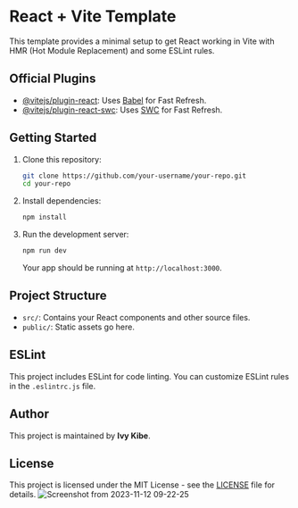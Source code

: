 # React + Vite Template

This template provides a minimal setup to get React working in Vite with HMR (Hot Module Replacement) and some ESLint rules.

## Official Plugins

- [@vitejs/plugin-react](https://github.com/vitejs/vite-plugin-react/blob/main/packages/plugin-react/README.md): Uses [Babel](https://babeljs.io/) for Fast Refresh.
- [@vitejs/plugin-react-swc](https://github.com/vitejs/vite-plugin-react-swc): Uses [SWC](https://swc.rs/) for Fast Refresh.

## Getting Started

1. Clone this repository:

    ```bash
    git clone https://github.com/your-username/your-repo.git
    cd your-repo
    ```

2. Install dependencies:

    ```bash
    npm install
    ```

3. Run the development server:

    ```bash
    npm run dev
    ```

    Your app should be running at `http://localhost:3000`.

## Project Structure

- `src/`: Contains your React components and other source files.
- `public/`: Static assets go here.

## ESLint

This project includes ESLint for code linting. You can customize ESLint rules in the `.eslintrc.js` file.

## Author

This project is maintained by **Ivy Kibe**.

## License

This project is licensed under the MIT License - see the [LICENSE](LICENSE) file for details.
![Screenshot from 2023-11-12 09-22-25](https://github.com/M-M-Coders/SmartCare-Consultants/assets/144125745/2493555b-2379-4a58-93bc-58f28a87f674)

